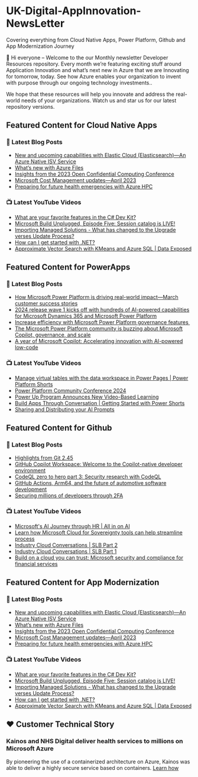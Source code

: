 # UK-Digital-AppInnovation-NewsLetter

Covering everything from Cloud Native Apps, Power Platform, Github and App Modernization Journey

👋 Hi everyone – Welcome to the our Monthly newsletter Developer Resources repository. Every month we’re featuring exciting stuff around Application Innovation and what’s next new in Azure that we are Innovating for tomorrow, today. See how Azure enables your organization to invent with purpose through our ongoing technology investments..


We hope that these resources will help you innovate and address the real-world needs of your organizations. Watch us and star us for our latest repository versions.

## Featured Content for Cloud Native Apps


### 📝 Latest Blog Posts

    
<!-- BLOGCNA:START -->
- [New and upcoming capabilities with Elastic Cloud (Elasticsearch)—An Azure Native ISV Service](https://azure.microsoft.com/blog/new-and-upcoming-capabilities-with-elastic-cloud-elasticsearch-an-azure-native-isv-service/)
- [What’s new with Azure Files](https://azure.microsoft.com/blog/what-s-new-with-azure-files/)
- [Insights from the 2023 Open Confidential Computing Conference](https://azure.microsoft.com/blog/insights-from-the-2023-open-confidential-computing-conference/)
- [Microsoft Cost Management updates—April 2023](https://azure.microsoft.com/blog/microsoft-cost-management-updates-april-2023/)
- [Preparing for future health emergencies with Azure HPC ](https://azure.microsoft.com/blog/preparing-for-future-health-emergencies-with-azure-hpc/)
<!-- BLOGCNA:END -->

### 📺 Latest YouTube Videos

 
<!-- YOUTUBECNA:START -->
- [What are your favorite features in the C# Dev Kit?](https://www.youtube.com/watch?v=ktNvMb4RpM8)
- [Microsoft Build Unplugged, Episode Five: Session catalog is LIVE!](https://www.youtube.com/watch?v=U6Evipna0XY)
- [Importing Managed Solutions - What has changed to the Upgrade verses Update Process?](https://www.youtube.com/watch?v=2Xgmipk9dSM)
- [How can I get started with .NET?](https://www.youtube.com/watch?v=K3UU2Ie_I9c)
- [Approximate Vector Search with KMeans and Azure SQL | Data Exposed](https://www.youtube.com/watch?v=2NSNOzHYDOM)
<!-- YOUTUBECNA:END -->

##  Featured Content for PowerApps
### 📝 Latest Blog Posts
<!-- BLOGPOWER:START -->
- [How Microsoft Power Platform is driving real-world impact—March customer success stories](https://www.microsoft.com/en-us/power-platform/blog/2024/04/18/how-microsoft-power-platform-is-driving-real-world-impact-march-customer-success-stories/)
- [2024 release wave 1 kicks off with hundreds of AI-powered capabilities for Microsoft Dynamics 365 and Microsoft Power Platform](https://cloudblogs.microsoft.com/dynamics365/bdm/2024/04/10/2024-release-wave-1-kicks-off-with-hundreds-of-ai-powered-capabilities-for-microsoft-dynamics-365-and-microsoft-power-platform/)
- [Increase efficiency with Microsoft Power Platform governance features ](https://www.microsoft.com/en-us/power-platform/blog/2024/04/04/increase-efficiency-with-microsoft-power-platform-governance-features/)
- [The Microsoft Power Platform community is buzzing about Microsoft Copilot, governance, and scale](https://www.microsoft.com/en-us/power-platform/blog/2024/03/28/the-microsoft-power-platform-community-is-buzzing-about-microsoft-copilot-governance-and-scale/)
- [A year of Microsoft Copilot: Accelerating innovation with AI-powered low-code](https://www.microsoft.com/en-us/power-platform/blog/2024/03/26/a-year-of-microsoft-copilot-accelerating-innovation-with-ai-powered-low-code/)
<!-- BLOGPOWER:END -->
 ### 📺 Latest YouTube Videos
    
<!-- YOUTUBEPOWER:START -->
- [Manage virtual tables with the data workspace in Power Pages | Power Platform Shorts](https://www.youtube.com/watch?v=JPR-nZRovTA)
- [Power Platform Community Conference 2024](https://www.youtube.com/watch?v=aIpTb1Wpkkk)
- [Power Up Program Announces New Video-Based Learning](https://www.youtube.com/watch?v=KwTT_C9PM2c)
- [Build Apps Through Conversation | Getting Started with Power Shorts](https://www.youtube.com/watch?v=A4cBqQjnIBg)
- [Sharing and Distributing your AI Prompts](https://www.youtube.com/watch?v=W_A2LwsTnFQ)
<!-- YOUTUBEPOWER:END -->

##  Featured Content for Github
### 📝 Latest Blog Posts
<!-- BLOGGITHUB:START -->
- [Highlights from Git 2.45](https://github.blog/2024-04-29-highlights-from-git-2-45/)
- [GitHub Copilot Workspace: Welcome to the Copilot-native developer environment](https://github.blog/2024-04-29-github-copilot-workspace/)
- [CodeQL zero to hero part 3: Security research with CodeQL](https://github.blog/2024-04-29-codeql-zero-to-hero-part-3-security-research-with-codeql/)
- [GitHub Actions, Arm64, and the future of automotive software development](https://github.blog/2024-04-26-github-actions-arm64-and-the-future-of-automotive-software-development/)
- [Securing millions of developers through 2FA](https://github.blog/2024-04-24-securing-millions-of-developers-through-2fa/)
<!-- BLOGGITHUB:END -->
### 📺 Latest YouTube Videos
<!-- YOUTUBEGITHUB:START -->
- [Microsoft&#39;s AI Journey through HR | All in on AI](https://www.youtube.com/watch?v=ffrmZhT3BJA)
- [Learn how Microsoft Cloud for Sovereignty tools can help streamline process](https://www.youtube.com/watch?v=fbq3EfDIfX4)
- [Industry Cloud Conversations | SLB Part 2](https://www.youtube.com/watch?v=uvc2xhJNsn4)
- [Industry Cloud Conversations | SLB Part 1](https://www.youtube.com/watch?v=yssdcLSDMkw)
- [Build on a cloud you can trust: Microsoft security and compliance for financial services](https://www.youtube.com/watch?v=vdfhxuWOSlQ)
<!-- YOUTUBEGITHUB:END -->
##  Featured Content for App Modernization
### 📝 Latest Blog Posts
<!-- BLOGAPPMOD:START -->
- [New and upcoming capabilities with Elastic Cloud (Elasticsearch)—An Azure Native ISV Service](https://azure.microsoft.com/blog/new-and-upcoming-capabilities-with-elastic-cloud-elasticsearch-an-azure-native-isv-service/)
- [What’s new with Azure Files](https://azure.microsoft.com/blog/what-s-new-with-azure-files/)
- [Insights from the 2023 Open Confidential Computing Conference](https://azure.microsoft.com/blog/insights-from-the-2023-open-confidential-computing-conference/)
- [Microsoft Cost Management updates—April 2023](https://azure.microsoft.com/blog/microsoft-cost-management-updates-april-2023/)
- [Preparing for future health emergencies with Azure HPC ](https://azure.microsoft.com/blog/preparing-for-future-health-emergencies-with-azure-hpc/)
<!-- BLOGAPPMOD:END -->
### 📺 Latest YouTube Videos
<!-- YOUTUBEAPPMOD:START -->
- [What are your favorite features in the C# Dev Kit?](https://www.youtube.com/watch?v=ktNvMb4RpM8)
- [Microsoft Build Unplugged, Episode Five: Session catalog is LIVE!](https://www.youtube.com/watch?v=U6Evipna0XY)
- [Importing Managed Solutions - What has changed to the Upgrade verses Update Process?](https://www.youtube.com/watch?v=2Xgmipk9dSM)
- [How can I get started with .NET?](https://www.youtube.com/watch?v=K3UU2Ie_I9c)
- [Approximate Vector Search with KMeans and Azure SQL | Data Exposed](https://www.youtube.com/watch?v=2NSNOzHYDOM)
<!-- YOUTUBEAPPMOD:END -->


## ♥️ Customer Technical Story 

### Kainos and NHS Digital deliver health services to millions on Microsoft Azure

By pioneering the use of a containerized architecture on Azure, Kainos was able to deliver a highly secure service based on containers. [Learn how](https://customers.microsoft.com/en-us/story/1368348549535774520-kainos-and-nhs-digital-deliver-health-services-to-millions-on-microsoft-azure)


